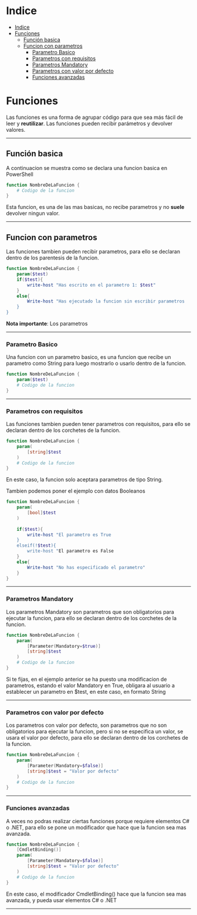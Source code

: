 # Indice

- [Indice](#indice)
- [Funciones](#funciones)
  - [Función basica](#función-basica)
  - [Funcion con parametros](#funcion-con-parametros)
    - [Parametro Basico](#parametro-basico)
    - [Parametros con requisitos](#parametros-con-requisitos)
    - [Parametros Mandatory](#parametros-mandatory)
    - [Parametros con valor por defecto](#parametros-con-valor-por-defecto)
    - [Funciones avanzadas](#funciones-avanzadas)

# Funciones

Las funciones es una forma de agrupar código para que sea más fácil de leer y **reutilizar**. Las funciones pueden recibir parámetros y devolver valores.

---

## Función basica

A continuacion se muestra como se declara una funcion basica en PowerShell

```powershell
function NombreDeLaFuncion {
    # Codigo de la funcion
}
```

Esta funcion, es una de las mas basicas, no recibe parametros y no **suele** devolver ningun valor.

---

## Funcion con parametros

Las funciones tambien pueden recibir parametros, para ello se declaran dentro de los parentesis de la funcion.

```powershell
function NombreDeLaFuncion {
    param($test)
    if($test){
        write-host "Has escrito en el parametro 1: $test"
    }
    else{
        Write-host "Has ejecutado la funcion sin escribir parametros
    }
}
```

**Nota importante**: Los parametros

---

### Parametro Basico

Una funcion con un parametro basico, es una funcion que recibe un parametro como String para luego mostrarlo o usarlo dentro de la funcion.

```powershell
function NombreDeLaFuncion {
    param($test)
    # Codigo de la funcion
}
```

---

### Parametros con requisitos

Las funciones tambien pueden tener parametros con requisitos, para ello se declaran dentro de los corchetes de la funcion.

```powershell
function NombreDeLaFuncion {
    param(
        [string]$test
    )
    # Codigo de la funcion
}
```

En este caso, la funcion solo aceptara parametros de tipo String.

Tambien podemos poner el ejemplo con datos Booleanos

```powershell
function NombreDeLaFuncion {
    param(
        [bool]$test
    )
    
    if($test){
        write-host "El parametro es True
    }
    elseif(!$test){
        write-host "El parametro es False
    }
    else{
        Write-host "No has especificado el parametro"
    }
}
```

---

### Parametros Mandatory

Los parametros Mandatory son parametros que son obligatorios para ejecutar la funcion, para ello se declaran dentro de los corchetes de la funcion.

```powershell
function NombreDeLaFuncion {
    param(
        [Parameter(Mandatory=$true)]
        [string]$test
    )
    # Codigo de la funcion
}
```

Si te fijas, en el ejemplo anterior se ha puesto una modificacion de parametros, estando el valor Mandatory en True, obligara al usuario a establecer un parametro en $test, en este caso, en formato String

---

### Parametros con valor por defecto

Los parametros con valor por defecto, son parametros que no son obligatorios para ejecutar la funcion, pero si no se especifica un valor, se usara el valor por defecto, para ello se declaran dentro de los corchetes de la funcion.

```powershell
function NombreDeLaFuncion {
    param(
        [Parameter(Mandatory=$false)]
        [string]$test = "Valor por defecto"
    )
    # Codigo de la funcion
}
```

---

### Funciones avanzadas

A veces no podras realizar ciertas funciones porque requiere elementos C# o .NET, para ello se pone un modificador que hace que la funcion sea mas avanzada.

```powershell
function NombreDeLaFuncion {
    [CmdletBinding()]
    param(
        [Parameter(Mandatory=$false)]
        [string]$test = "Valor por defecto"
    )
    # Codigo de la funcion
}
```

En este caso, el modificador CmdletBinding() hace que la funcion sea mas avanzada, y pueda usar elementos C# o .NET

---
